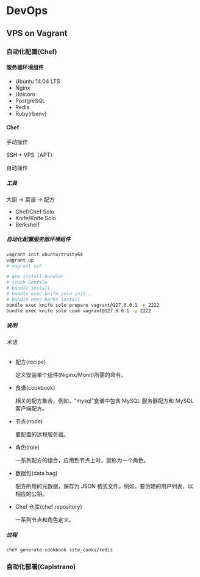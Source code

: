 # DevOps

## VPS on Vagrant

### 自动化配置(Chef)

#### 服务器环境组件
- Ubuntu 14.04 LTS
- Nginx
- Unicorn
- PostgreSQL
- Redis
- Ruby(rbenv)

#### Chef

手动操作

SSH + VPS（APT）

自动操作

##### 工具

大厨 -> 菜谱 -> 配方

- Chef/Chef Solo
- Knife/Knife Solo
- Berkshelf

##### 自动化配置服务器环境组件

```bash
vagrant init ubuntu/trusty64
vagrant up
# vagrant ssh

# gem install bundler
# touch Gemfile
# bundle install
# bundle exec knife solo init .
# bundle exec berks install
bundle exec knife solo prepare vagrant@127.0.0.1 -p 2222
bundle exec knife solo cook vagrant@127.0.0.1 -p 2222
```

##### 说明
###### 术语
- 配方(recipe)

  定义安装单个组件(Niginx/Monit)所需的命令。

- 食谱(cookbook)

  相关的配方集合，例如，“mysql”食谱中包含 MySQL 服务器配方和 MySQL 客户端配方。

- 节点(node)

  要配置的远程服务器。

- 角色(role)

  一系列配方的组合，应用到节点上时，就称为一个角色。

- 数据包(data bag)

  配方所用的元数据，保存为 JSON 格式文件。例如，要创建的用户列表，以 相应的公钥。

- Chef 仓库(chef repository)

  一系列节点和角色定义。

##### 过程

```bash
chef generate cookbook site_cooks/redis

```

### 自动化部署(Capistrano)

